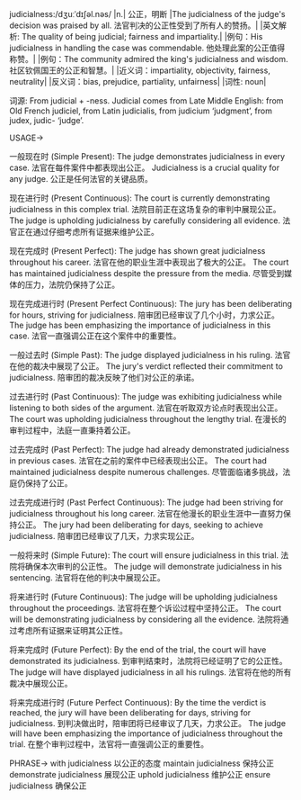 judicialness:/dʒuːˈdɪʃəl.nəs/
|n.| 公正，明断 |The judicialness of the judge's decision was praised by all. 法官判决的公正性受到了所有人的赞扬。|
|英文解析: The quality of being judicial; fairness and impartiality.|
|例句：His judicialness in handling the case was commendable. 他处理此案的公正值得称赞。|
|例句：The community admired the king's judicialness and wisdom. 社区钦佩国王的公正和智慧。|
|近义词：impartiality, objectivity, fairness, neutrality|
|反义词：bias, prejudice, partiality, unfairness|
|词性: noun|


词源:
From judicial + -ness.  Judicial comes from Late Middle English: from Old French judiciel, from Latin judicialis, from judicium ‘judgment’, from judex, judic- ‘judge’.


USAGE->

一般现在时 (Simple Present):
The judge demonstrates judicialness in every case.  法官在每件案件中都表现出公正。
Judicialness is a crucial quality for any judge.  公正是任何法官的关键品质。

现在进行时 (Present Continuous):
The court is currently demonstrating judicialness in this complex trial. 法院目前正在这场复杂的审判中展现公正。
The judge is upholding judicialness by carefully considering all evidence. 法官正在通过仔细考虑所有证据来维护公正。

现在完成时 (Present Perfect):
The judge has shown great judicialness throughout his career.  法官在他的职业生涯中表现出了极大的公正。
The court has maintained judicialness despite the pressure from the media. 尽管受到媒体的压力，法院仍保持了公正。

现在完成进行时 (Present Perfect Continuous):
The jury has been deliberating for hours, striving for judicialness. 陪审团已经审议了几个小时，力求公正。
The judge has been emphasizing the importance of judicialness in this case. 法官一直强调公正在这个案件中的重要性。


一般过去时 (Simple Past):
The judge displayed judicialness in his ruling. 法官在他的裁决中展现了公正。
The jury's verdict reflected their commitment to judicialness. 陪审团的裁决反映了他们对公正的承诺。

过去进行时 (Past Continuous):
The judge was exhibiting judicialness while listening to both sides of the argument. 法官在听取双方论点时表现出公正。
The court was upholding judicialness throughout the lengthy trial. 在漫长的审判过程中，法庭一直秉持着公正。


过去完成时 (Past Perfect):
The judge had already demonstrated judicialness in previous cases. 法官在之前的案件中已经表现出公正。
The court had maintained judicialness despite numerous challenges. 尽管面临诸多挑战，法庭仍保持了公正。

过去完成进行时 (Past Perfect Continuous):
The judge had been striving for judicialness throughout his long career. 法官在他漫长的职业生涯中一直努力保持公正。
The jury had been deliberating for days, seeking to achieve judicialness. 陪审团已经审议了几天，力求实现公正。


一般将来时 (Simple Future):
The court will ensure judicialness in this trial. 法院将确保本次审判的公正性。
The judge will demonstrate judicialness in his sentencing. 法官将在他的判决中展现公正。


将来进行时 (Future Continuous):
The judge will be upholding judicialness throughout the proceedings. 法官将在整个诉讼过程中坚持公正。
The court will be demonstrating judicialness by considering all the evidence. 法院将通过考虑所有证据来证明其公正性。


将来完成时 (Future Perfect):
By the end of the trial, the court will have demonstrated its judicialness. 到审判结束时，法院将已经证明了它的公正性。
The judge will have displayed judicialness in all his rulings. 法官将在他的所有裁决中展现公正。

将来完成进行时 (Future Perfect Continuous):
By the time the verdict is reached, the jury will have been deliberating for days, striving for judicialness. 到判决做出时，陪审团将已经审议了几天，力求公正。
The judge will have been emphasizing the importance of judicialness throughout the trial. 在整个审判过程中，法官将一直强调公正的重要性。



PHRASE->
with judicialness  以公正的态度
maintain judicialness  保持公正
demonstrate judicialness 展现公正
uphold judicialness 维护公正
ensure judicialness 确保公正


